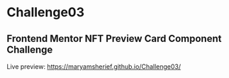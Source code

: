 # Challenge03
## Frontend Mentor NFT Preview Card Component Challenge
Live preview: https://maryamsherief.github.io/Challenge03/
